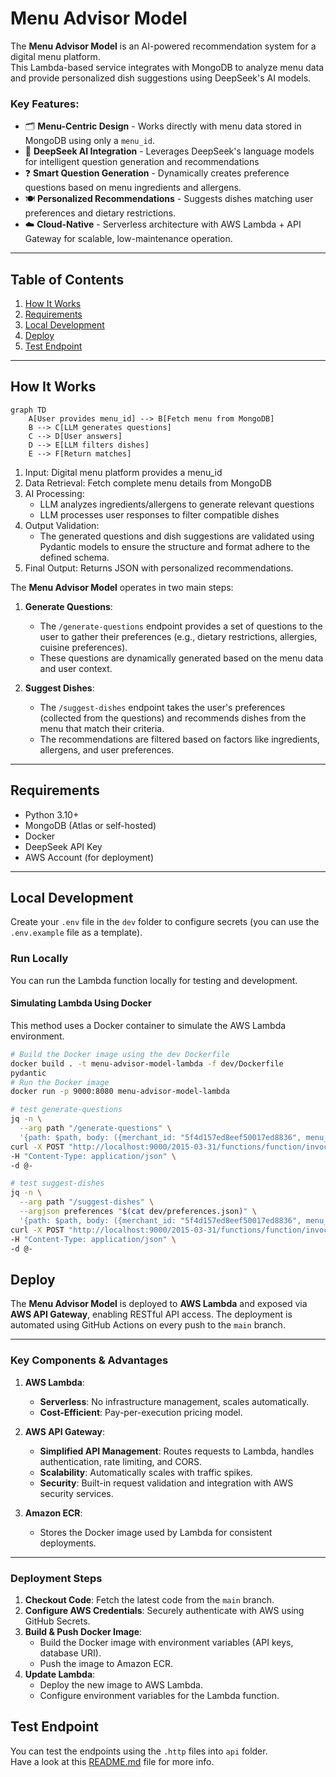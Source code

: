 # Menu Advisor Model

The **Menu Advisor Model** is an AI-powered recommendation system for a digital menu platform.
<br>This Lambda-based service integrates with MongoDB to analyze menu data and provide personalized dish suggestions using DeepSeek's AI models.

### Key Features:
- 🗂️ **Menu-Centric Design** - Works directly with menu data stored in MongoDB using only a `menu_id`.
- 🤖 **DeepSeek AI Integration** - Leverages DeepSeek's language models for intelligent question generation and recommendations
- ❓ **Smart Question Generation** - Dynamically creates preference questions based on menu ingredients and allergens.
- 🍽️ **Personalized Recommendations** - Suggests dishes matching user preferences and dietary restrictions.
- ☁️ **Cloud-Native** - Serverless architecture with AWS Lambda + API Gateway for scalable, low-maintenance operation.

---

## Table of Contents
1. [How It Works](#how-it-works)
2. [Requirements](#requirements)
3. [Local Development](#local-development)
4. [Deploy](#deploy)
5. [Test Endpoint](#test-endpoint)

---

## How It Works

```mermaid
graph TD
    A[User provides menu_id] --> B[Fetch menu from MongoDB]
    B --> C[LLM generates questions]
    C --> D[User answers]
    D --> E[LLM filters dishes]
    E --> F[Return matches]
 ```

1. Input: Digital menu platform provides a menu_id
2. Data Retrieval: Fetch complete menu details from MongoDB
3. AI Processing:
   - LLM analyzes ingredients/allergens to generate relevant questions
   - LLM processes user responses to filter compatible dishes
4. Output Validation:
   - The generated questions and dish suggestions are validated using Pydantic models to ensure the structure and format adhere to the defined schema.
5. Final Output: Returns JSON with personalized recommendations.

The **Menu Advisor Model** operates in two main steps:

1. **Generate Questions**:
    - The `/generate-questions` endpoint provides a set of questions to the user to gather their preferences (e.g., dietary restrictions, allergies, cuisine preferences).
    - These questions are dynamically generated based on the menu data and user context.

2. **Suggest Dishes**:
    - The `/suggest-dishes` endpoint takes the user's preferences (collected from the questions) and recommends dishes from the menu that match their criteria.
    - The recommendations are filtered based on factors like ingredients, allergens, and user preferences.

---

## Requirements

- Python 3.10+
- MongoDB (Atlas or self-hosted)
- Docker
- DeepSeek API Key
- AWS Account (for deployment)

---

## Local Development

Create your `.env` file in the `dev` folder to configure secrets (you can use the `.env.example` file as a template).

### Run Locally

You can run the Lambda function locally for testing and development.

#### Simulating Lambda Using Docker

This method uses a Docker container to simulate the AWS Lambda environment.

```bash
# Build the Docker image using the dev Dockerfile
docker build . -t menu-advisor-model-lambda -f dev/Dockerfile
pydantic
# Run the Docker image
docker run -p 9000:8080 menu-advisor-model-lambda
```

```bash
# test generate-questions
jq -n \
  --arg path "/generate-questions" \
  '{path: $path, body: ({merchant_id: "5f4d157ed8eef50017ed8836", menu_id: "menu"} | tostring)}' | \
curl -X POST "http://localhost:9000/2015-03-31/functions/function/invocations" \
-H "Content-Type: application/json" \
-d @-

# test suggest-dishes
jq -n \
  --arg path "/suggest-dishes" \
  --argjson preferences "$(cat dev/preferences.json)" \
  '{path: $path, body: ({merchant_id: "5f4d157ed8eef50017ed8836", menu_id: "menu", user_preferences: $preferences} | tostring)}' | \
curl -X POST "http://localhost:9000/2015-03-31/functions/function/invocations" \
-H "Content-Type: application/json" \
-d @-
```

## Deploy

The **Menu Advisor Model** is deployed to **AWS Lambda** and exposed via **AWS API Gateway**, enabling RESTful API access. The deployment is automated using GitHub Actions on every push to the `main` branch.

---

### Key Components & Advantages

1. **AWS Lambda**:
   - **Serverless**: No infrastructure management, scales automatically.
   - **Cost-Efficient**: Pay-per-execution pricing model.

2. **AWS API Gateway**:
   - **Simplified API Management**: Routes requests to Lambda, handles authentication, rate limiting, and CORS.
   - **Scalability**: Automatically scales with traffic spikes.
   - **Security**: Built-in request validation and integration with AWS security services.

3. **Amazon ECR**:
   - Stores the Docker image used by Lambda for consistent deployments.

---

### Deployment Steps

1. **Checkout Code**: Fetch the latest code from the `main` branch.
2. **Configure AWS Credentials**: Securely authenticate with AWS using GitHub Secrets.
3. **Build & Push Docker Image**:
   - Build the Docker image with environment variables (API keys, database URI).
   - Push the image to Amazon ECR.
4. **Update Lambda**:
   - Deploy the new image to AWS Lambda.
   - Configure environment variables for the Lambda function.

## Test Endpoint

You can test the endpoints using the `.http` files into `api` folder.
<br />Have a look at this [README.md](api/README.md) file for more info.
